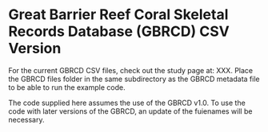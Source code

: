 # Great Barrier Reef Coral Skeletal Records Database (GBRCD) CSV Version
For the current GBRCD CSV files, check out the study page at: XXX.
Place the GBRCD files folder in the same subdirectory as the GBRCD metadata file to be able to run the example code.

The code supplied here assumes the use of the GBRCD v1.0. To use the code with later versions of the GBRCD, an update of the fuienames will be necessary.
